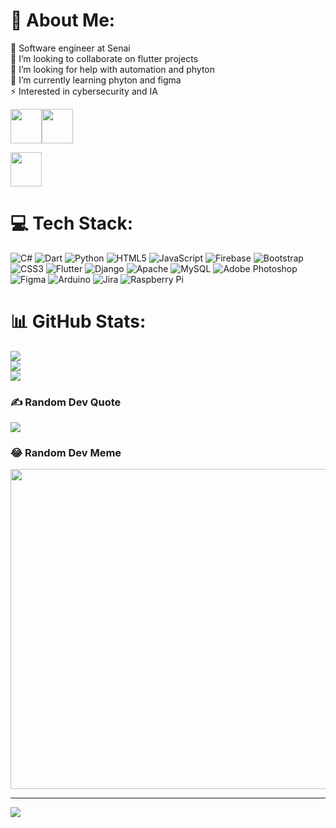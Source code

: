 # 💫 About Me:
🔭 Software engineer at Senai<br>👯 I’m looking to collaborate on flutter projects<br>🤝 I’m looking for help with automation and phyton<br>🌱 I’m currently learning phyton and figma <br>⚡ Interested in cybersecurity and IA 

<img src="https://user-images.githubusercontent.com/85576168/203365751-25d28e24-e3f7-4916-82de-cf9ad10d0d81.png"  width="50" height="55"><img src="https://user-images.githubusercontent.com/85576168/203366585-f79b6b85-5e8f-4b40-bfde-90fdd12ea564.png"  width="50" height="55">

<img src="(https://user-images.githubusercontent.com/85576168/203366829-e845b2ab-6b35-4a9c-a88a-4b0193a7e5cf.png"  width="50" height="55">






# 💻 Tech Stack:
![C#](https://img.shields.io/badge/c%23-%23239120.svg?style=for-the-badge&logo=c-sharp&logoColor=white) ![Dart](https://img.shields.io/badge/dart-%230175C2.svg?style=for-the-badge&logo=dart&logoColor=white) ![Python](https://img.shields.io/badge/python-3670A0?style=for-the-badge&logo=python&logoColor=ffdd54) ![HTML5](https://img.shields.io/badge/html5-%23E34F26.svg?style=for-the-badge&logo=html5&logoColor=white) ![JavaScript](https://img.shields.io/badge/javascript-%23323330.svg?style=for-the-badge&logo=javascript&logoColor=%23F7DF1E) ![Firebase](https://img.shields.io/badge/firebase-%23039BE5.svg?style=for-the-badge&logo=firebase) ![Bootstrap](https://img.shields.io/badge/bootstrap-%23563D7C.svg?style=for-the-badge&logo=bootstrap&logoColor=white) ![CSS3](https://img.shields.io/badge/css3-%231572B6.svg?style=for-the-badge&logo=css3&logoColor=white) ![Flutter](https://img.shields.io/badge/Flutter-%2302569B.svg?style=for-the-badge&logo=Flutter&logoColor=white) ![Django](https://img.shields.io/badge/django-%23092E20.svg?style=for-the-badge&logo=django&logoColor=white) ![Apache](https://img.shields.io/badge/apache-%23D42029.svg?style=for-the-badge&logo=apache&logoColor=white) ![MySQL](https://img.shields.io/badge/mysql-%2300f.svg?style=for-the-badge&logo=mysql&logoColor=white) ![Adobe Photoshop](https://img.shields.io/badge/adobephotoshop-%2331A8FF.svg?style=for-the-badge&logo=adobephotoshop&logoColor=white) 	![Figma](https://img.shields.io/badge/figma-%23F24E1E.svg?style=for-the-badge&logo=figma&logoColor=white) ![Arduino](https://img.shields.io/badge/-Arduino-00979D?style=for-the-badge&logo=Arduino&logoColor=white) ![Jira](https://img.shields.io/badge/jira-%230A0FFF.svg?style=for-the-badge&logo=jira&logoColor=white) ![Raspberry Pi](https://img.shields.io/badge/-RaspberryPi-C51A4A?style=for-the-badge&logo=Raspberry-Pi)
# 📊 GitHub Stats:
![](https://github-readme-stats.vercel.app/api?username=kyzin-droid&theme=dark&hide_border=false&include_all_commits=true&count_private=true)<br/>
![](https://github-readme-streak-stats.herokuapp.com/?user=kyzin-droid&theme=dark&hide_border=false)<br/>
![](https://github-readme-stats.vercel.app/api/top-langs/?username=kyzin-droid&theme=dark&hide_border=false&include_all_commits=true&count_private=true&layout=compact)

### ✍️ Random Dev Quote
![](https://quotes-github-readme.vercel.app/api?type=horizontal&theme=tokyonight)

### 😂 Random Dev Meme
<img src="https://random-memer.herokuapp.com/" width="512px"/>

---
[![](https://visitcount.itsvg.in/api?id=kyzin-droid&icon=6&color=11)](https://visitcount.itsvg.in)

<!-- Proudly created with GPRM ( https://gprm.itsvg.in ) -->

